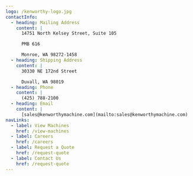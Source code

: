 ```yaml
---
logo: /kenworthy-logo.jpg
contactInfo:
  - heading: Mailing Address
    content: |
      14751 North Kelsey Street, Suite 105

      PMB 616

      Monroe, WA 98272-1458
  - heading: Shipping Address
    content: |
      30330 NE 172nd Street

      Duvall, WA 98019
  - heading: Phone
    content: |
      (425) 788-2100
  - heading: Email
    content: |
      [sales@kenworthymachine.com](mailto:sales@kenworthymachine.com)
navLinks:
  - label: View Machines
    href: /view-machines
  - label: Careers
    href: /careers
  - label: Request a Quote
    href: /request-quote
  - label: Contact Us
    href: /request-quote
---
```


